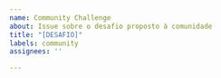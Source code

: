```yaml
---
name: Community Challenge
about: Issue sobre o desafio proposto à comunidade
title: "[DESAFIO]"
labels: community
assignees: ''

---
```



